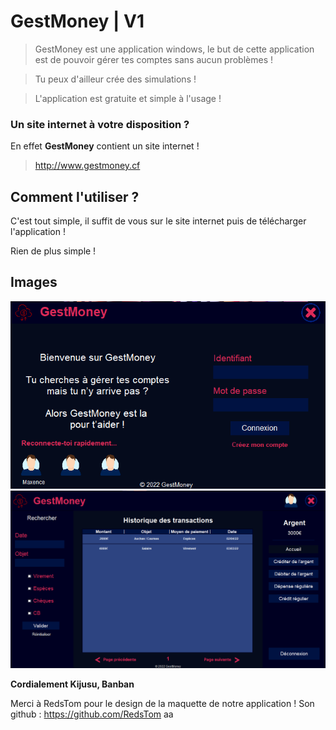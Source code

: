 # GestMoney | V1

> GestMoney est une application windows, le but de cette application est de pouvoir
> gérer tes comptes sans aucun problèmes !

> Tu peux d'ailleur crée des simulations !

> L'application est gratuite et simple à l'usage !

### Un site internet à votre disposition ?

En effet **GestMoney** contient un site internet !

> http://www.gestmoney.cf

## Comment l'utiliser ?

C'est tout simple, il suffit de vous sur le site internet puis de télécharger l'application !

Rien de plus simple !

## Images

<img src="image/i1.png" alt="">
<img src="image/i2.png" alt="">

**Cordialement Kijusu, Banban**

Merci à RedsTom pour le design de la maquette de notre application !
Son github : https://github.com/RedsTom
aa
